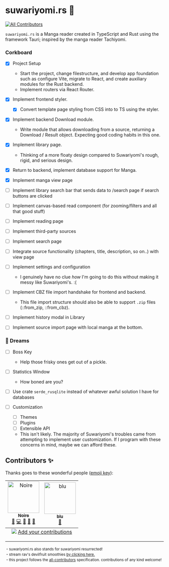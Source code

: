 # suwariyomi.rs :crab:

<!-- ALL-CONTRIBUTORS-BADGE:START - Do not remove or modify this section -->
[![All Contributors](https://img.shields.io/badge/all_contributors-2-orange.svg?style=flat-square)](#contributors-)
<!-- ALL-CONTRIBUTORS-BADGE:END -->

`suwariyomi.rs` is a Manga reader created in TypeScript and Rust using the framework Tauri; inspired by the manga reader Tachiyomi.

### Corkboard

-   [x] Project Setup

    -   Start the project, change filestructure, and
        develop app foundation such as configure Vite,
        migrate to React, and create auxiliary modules
        for the Rust backend.
    -   Implement routers via React Router.

-   [x] Implement frontend styler.

    -   [x] Convert template page styling from CSS into to TS using the
            styler.

-   [x] Implement backend Download module.

    -   Write module that allows downloading from a source, returning a Download / Result object. Expecting good coding habits in this one.

-   [x] Implement library page.

    -   Thinking of a more floaty design compared to Suwariyomi's rough, rigid,
        and serious design.

-   [x] Return to backend, implement database support for Manga.

-   [x] Implement manga view page

-   [ ] Implement library search bar that sends data to /search page if search buttons are clicked

-   [ ] Implement canvas-based read component (for zooming/filters and all that good stuff)

-   [ ] Implement reading page

-   [ ] Implement third-party sources

-   [ ] Implement search page

-   [ ] Integrate source functionality (chapters, title, description, so on..) with view page

-   [ ] Implement settings and configuration

    -   I genuinely have no clue _how_ I'm going to do this without making it messy like Suwariyomi's. :(

-   [ ] Implement CBZ file import handshake for frontend and backend.

    -   This file import structure should also be able to support `.zip` files (::from_zip, ::from_cbz).

-   [ ] Implement history modal in Library

-   [ ] Implement source import page with local manga at the bottom.

### 💭 Dreams

-   [ ] Boss Key

    -   Help those frisky ones get out of a pickle.

-   [ ] Statistics Window

    -   How boned are you?

-   [ ] Use crate `serde_rusqlite` instead of whatever awful solution I have for databases

-   [ ] Customization

    -   [ ] Themes
    -   [ ] Plugins
    -   [ ] Extensible API

    -   This isn't likely. The majority of Suwariyomi's troubles came from
        attempting to implement user customization. If I program with these
        concerns in mind, maybe we can afford these.

<!--
1. No committing changes to both frontend and backend at the same time.
2. When committing to a side, prefix with either [frontend] or [backend].

-->

## Contributors ✨

Thanks goes to these wonderful people ([emoji key](https://allcontributors.org/docs/en/emoji-key)):

<!-- ALL-CONTRIBUTORS-LIST:START - Do not remove or modify this section -->
<!-- prettier-ignore-start -->
<!-- markdownlint-disable -->
<table>
  <tbody>
    <tr>
      <td align="center"><a href="https://nowaaru.github.io/"><img src="https://avatars.githubusercontent.com/u/16274568?v=4?s=100" width="100px;" alt="Noire"/><br /><sub><b>Noire</b></sub></a><br /><a href="#maintenance-Nowaaru" title="Maintenance">🚧</a> <a href="https://github.com/Nowaaru/suwariyomi.rs/commits?author=Nowaaru" title="Code">💻</a> <a href="#projectManagement-Nowaaru" title="Project Management">📆</a> <a href="#ideas-Nowaaru" title="Ideas, Planning, & Feedback">🤔</a> <a href="#design-Nowaaru" title="Design">🎨</a></td>
      <td align="center"><a href="https://github.com/hueblu"><img src="https://avatars.githubusercontent.com/u/52867612?v=4?s=100" width="100px;" alt="blu"/><br /><sub><b>blu</b></sub></a><br /><a href="#maintenance-hueblu" title="Maintenance">🚧</a></td>
    </tr>
  </tbody>
  <tfoot>
    <tr>
      <td align="center" size="13px" colspan="7">
        <img src="https://raw.githubusercontent.com/all-contributors/all-contributors-cli/1b8533af435da9854653492b1327a23a4dbd0a10/assets/logo-small.svg">
          <a href="https://all-contributors.js.org/docs/en/bot/usage">Add your contributions</a>
        </img>
      </td>
    </tr>
  </tfoot>
</table>

<!-- markdownlint-restore -->
<!-- prettier-ignore-end -->

<!-- ALL-CONTRIBUTORS-LIST:END -->

---

<sup>
   ・suwariyomi.rs also stands for suwariyomi resurrected! <br />
   ・stream rav's devilfruit smoothies <u><a href=https://open.spotify.com/track/4BfvLwWWzENjV4lMV51nH0?si=41228558fd3e4142>by clicking here.</a></u> <br />
   ・this project follows the <a href="https://github.com/all-contributors/all-contributors">all-contributors</a> specification. contributions of any kind welcome! <br />
</sup>
